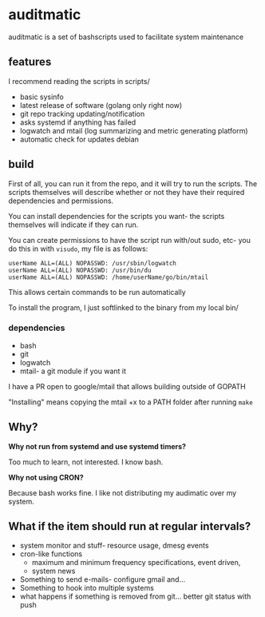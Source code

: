 # auditmatic
auditmatic is a set of bashscripts used to facilitate system maintenance

## features

I recommend reading the scripts in scripts/

* basic sysinfo
* latest release of software (golang only right now)
* git repo tracking updating/notification
* asks systemd if anything has failed
* logwatch and mtail (log summarizing and metric generating platform)
* automatic check for updates debian

## build

First of all, you can run it from the repo, and it will try to run the scripts. The scripts themselves will describe whether or not they have their required dependencies and permissions.

You can install dependencies for the scripts you want- the scripts themselves will indicate if they can run.

You can create permissions to have the script run with/out sudo, etc- you do this in with `visudo`, my file is as follows:
```
userName ALL=(ALL) NOPASSWD: /usr/sbin/logwatch
userName ALL=(ALL) NOPASSWD: /usr/bin/du
userName ALL=(ALL) NOPASSWD: /home/userName/go/bin/mtail
```
This allows certain commands to be run automatically


To install the program, I just softlinked to the binary from my local bin/

### dependencies

* bash
* git
* logwatch
* mtail- a git module if you want it

I have a PR open to google/mtail that allows building outside of GOPATH

"Installing" means copying the mtail +x to a PATH folder after running `make`

## Why?

**Why not run from systemd and use systemd timers?**

Too much to learn, not interested. I know bash.

**Why not using CRON?**

Because bash works fine. I like not distributing my audimatic over my system.

## What if the item should run at regular intervals?

* system monitor and stuff- resource usage, dmesg events
* cron-like functions
  * maximum and minimum frequency specifications, event driven, 
  * system news
* Something to send e-mails- configure gmail and...
* Something to hook into multiple systems
* what happens if something is removed from git... better git status with push

